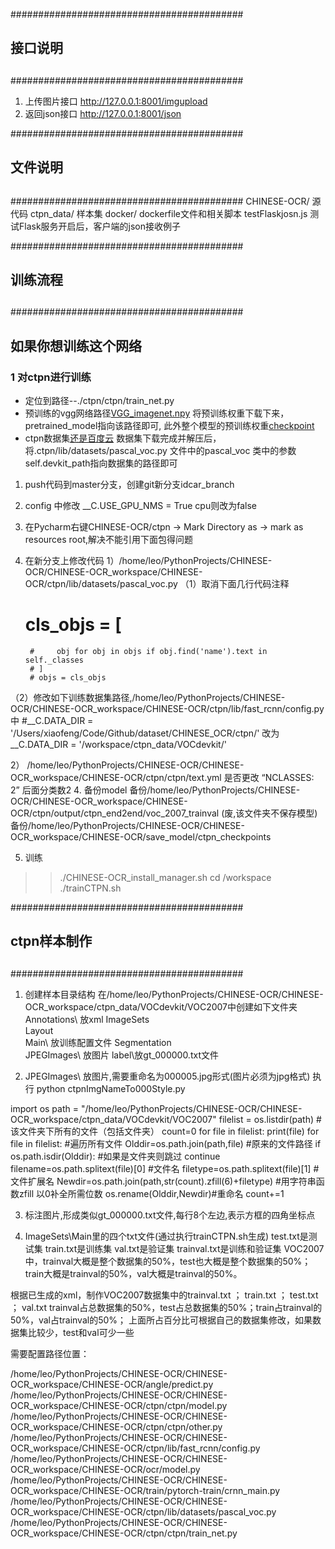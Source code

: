 ##########################################
##					##
##		接口说明		##
##					##
##########################################
1. 上传图片接口
http://127.0.0.1:8001/imgupload
1. 返回json接口
http://127.0.0.1:8001/json



##########################################
##					##
##		文件说明		##
##					##
##########################################
CHINESE-OCR/ 		源代码
ctpn_data/		样本集
docker/			dockerfile文件和相关脚本
testFlaskjosn.js	测试Flask服务开启后，客户端的json接收例子



##########################################
##					##
##		训练流程		##
##					##
##########################################

## 如果你想训练这个网络
### 1 对ctpn进行训练
* 定位到路径--./ctpn/ctpn/train_net.py
* 预训练的vgg网络路径[VGG_imagenet.npy](https://pan.baidu.com/s/1JO_ZojA5bkmJZsnxsShgkg)
将预训练权重下载下来，pretrained_model指向该路径即可,
此外整个模型的预训练权重[checkpoint](https://pan.baidu.com/s/1aT-vHgq7nvLy4M_T6SwR1Q)
* ctpn数据集[还是百度云](https://pan.baidu.com/s/1NXFmdP_OgRF42xfHXUhBHQ)
数据集下载完成并解压后，将.ctpn/lib/datasets/pascal_voc.py 文件中的pascal_voc 类中的参数self.devkit_path指向数据集的路径即可


1. push代码到master分支，创建git新分支idcar_branch

1. config 中修改
	__C.USE_GPU_NMS = True cpu则改为false

2. 在Pycharm右键CHINESE-OCR/ctpn -> Mark Directory as -> mark as resources root,解决不能引用下面包得问题
3. 在新分支上修改代码
1）/home/leo/PythonProjects/CHINESE-OCR/CHINESE-OCR_workspace/CHINESE-OCR/ctpn/lib/datasets/pascal_voc.py
 （1）取消下面几行代码注释
	# cls_objs = [
        #     obj for obj in objs if obj.find('name').text in self._classes
        # ]
        # objs = cls_objs
 （2）修改如下训练数据集路径,/home/leo/PythonProjects/CHINESE-OCR/CHINESE-OCR_workspace/CHINESE-OCR/ctpn/lib/fast_rcnn/config.py中
	#__C.DATA_DIR = '/Users/xiaofeng/Code/Github/dataset/CHINESE_OCR/ctpn/'
	改为
	__C.DATA_DIR = '/workspace/ctpn_data/VOCdevkit/'

2） /home/leo/PythonProjects/CHINESE-OCR/CHINESE-OCR_workspace/CHINESE-OCR/ctpn/ctpn/text.yml
	是否更改 “NCLASSES: 2” 后面分类数2
4. 备份model
备份/home/leo/PythonProjects/CHINESE-OCR/CHINESE-OCR_workspace/CHINESE-OCR/ctpn/output/ctpn_end2end/voc_2007_trainval
	(废,该文件夹不保存模型)备份/home/leo/PythonProjects/CHINESE-OCR/CHINESE-OCR_workspace/CHINESE-OCR/save_model/ctpn_checkpoints

5. 训练
	
>> ./CHINESE-OCR_install_manager.sh
>> cd /workspace
>> ./trainCTPN.sh


##########################################
##					##
##		ctpn样本制作		##
##					##
##########################################
1. 创建样本目录结构 
在/home/leo/PythonProjects/CHINESE-OCR/CHINESE-OCR_workspace/ctpn_data/VOCdevkit/VOC2007中创建如下文件夹
	Annotations\ 放xml
	ImageSets\
		Layout\
		Main\	放训练配置文件
		Segmentation\
	JPEGImages\ 放图片
	label\放gt_000000.txt文件

2. JPEGImages\ 放图片,需要重命名为000005.jpg形式(图片必须为jpg格式)
执行  python ctpnImgNameTo000Style.py


import os
path = "/home/leo/PythonProjects/CHINESE-OCR/CHINESE-OCR_workspace/ctpn_data/VOCdevkit/VOC2007"
filelist = os.listdir(path) #该文件夹下所有的文件（包括文件夹）
count=0
for file in filelist:
    print(file)
for file in filelist:   #遍历所有文件
    Olddir=os.path.join(path,file)   #原来的文件路径
    if os.path.isdir(Olddir):   #如果是文件夹则跳过
	continue
    filename=os.path.splitext(file)[0]   #文件名
    filetype=os.path.splitext(file)[1]   #文件扩展名
    Newdir=os.path.join(path,str(count).zfill(6)+filetype)  #用字符串函数zfill 以0补全所需位数
    os.rename(Olddir,Newdir)#重命名
    count+=1

3. 标注图片,形成类似gt_000000.txt文件,每行8个左边,表示方框的四角坐标点
	

4. ImageSets\Main里的四个txt文件(通过执行trainCTPN.sh生成)
	test.txt是测试集
	train.txt是训练集
	val.txt是验证集
	trainval.txt是训练和验证集
	VOC2007中，trainval大概是整个数据集的50%，test也大概是整个数据集的50%；train大概是trainval的50%，val大概是trainval的50%。

根据已生成的xml，制作VOC2007数据集中的trainval.txt ； train.txt ； test.txt ； val.txt
trainval占总数据集的50%，test占总数据集的50%；train占trainval的50%，val占trainval的50%；
上面所占百分比可根据自己的数据集修改，如果数据集比较少，test和val可少一些




需要配置路径位置：

/home/leo/PythonProjects/CHINESE-OCR/CHINESE-OCR_workspace/CHINESE-OCR/angle/predict.py
/home/leo/PythonProjects/CHINESE-OCR/CHINESE-OCR_workspace/CHINESE-OCR/ctpn/ctpn/model.py
/home/leo/PythonProjects/CHINESE-OCR/CHINESE-OCR_workspace/CHINESE-OCR/ctpn/ctpn/other.py
/home/leo/PythonProjects/CHINESE-OCR/CHINESE-OCR_workspace/CHINESE-OCR/ctpn/lib/fast_rcnn/config.py
/home/leo/PythonProjects/CHINESE-OCR/CHINESE-OCR_workspace/CHINESE-OCR/ocr/model.py
/home/leo/PythonProjects/CHINESE-OCR/CHINESE-OCR_workspace/CHINESE-OCR/train/pytorch-train/crnn_main.py
/home/leo/PythonProjects/CHINESE-OCR/CHINESE-OCR_workspace/CHINESE-OCR/ctpn/lib/datasets/pascal_voc.py
/home/leo/PythonProjects/CHINESE-OCR/CHINESE-OCR_workspace/CHINESE-OCR/ctpn/ctpn/train_net.py









